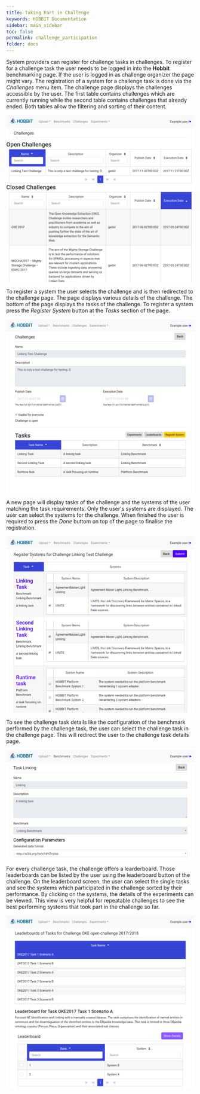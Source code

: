 ```yaml
---
title: Taking Part in Challenge
keywords: HOBBIT Documentation
sidebar: main_sidebar
toc: false
permalink: challenge_participation
folder: docs
---
```


System providers can register for challenge tasks in challenges. To register for a challenge task the user needs to be logged in into the **Hobbit** benchmarking page. If the user is logged in as challenge organizer the page might vary. The registration of a system for a challenge task is done via the *Challenges* menu item. The challenge page displays the challenges accessible by the user. The first table contains challenges which are currently running while the second table contains challenges that already ended. Both tables allow the filtering and sorting of their content.

![Lists of challenges.](/images/21_Challenge.png)

To register a system the user selects the challenge and is then redirected to the challenge page. The page displays various details of the challenge. The bottom of the page displays the tasks of the challenge. To register a system press the *Register System* button at the *Tasks* section of the page.

![**Hobbit** challenge detail page.](/images/22_Challenge.png)

A new page will display tasks of the challenge and the systems of the user matching the task requirements. Only the user's systems are displayed. The user can select the systems for the challenge. When finished the user is required to press the *Done* buttom on top of the page to finalise the registration.

![Challenge task registration page.](/images/24_Challenge.png)

To see the challenge task details like the configuration of the benchmark performed by the challenge task, the user can select the challenge task in the challenge page. This will redirect the user to the challenge task details page.

![Challenge task details page.](/images/25_Challenge.png)

For every challenge task, the challenge offers a learderboard. Those leaderboards can be listed by the user using the leaderboard button of the challenge.
On the leaderboard screen, the user can select the single tasks and see the systems which participated in the challenge sorted by their performance. By clicking on the systems, the details of the experiments can be viewed.
This view is very helpful for repeatable challenges to see the best performing systems that took part in the challenge so far.

![Challenge leaderboards page.](/images/26_Challenge.png)
